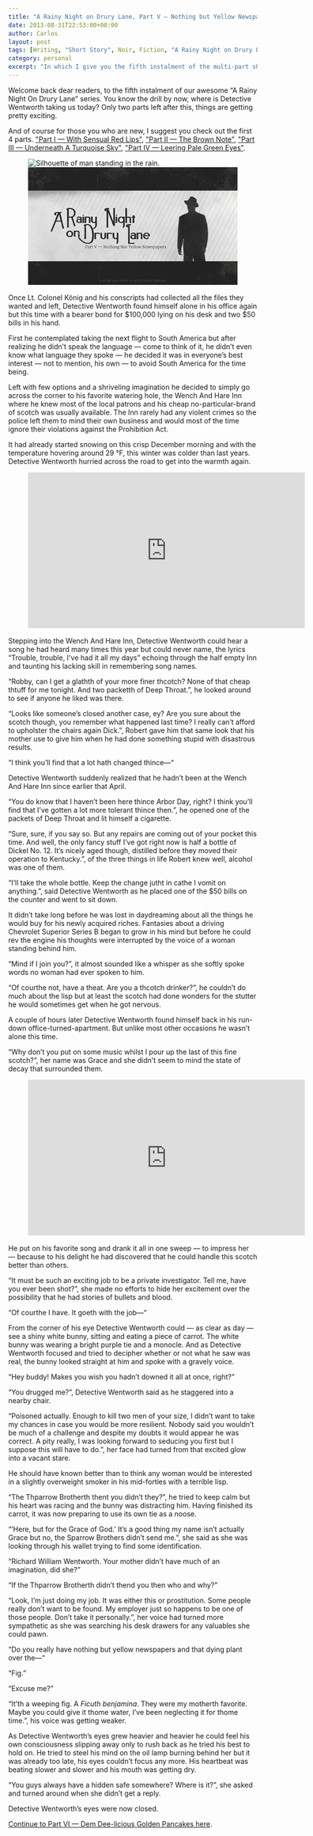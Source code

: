 ```yaml
---
title: "A Rainy Night on Drury Lane, Part V — Nothing but Yellow Newspapers"
date: 2013-08-31T22:53:00+00:00
author: Carlos
layout: post
tags: [Writing, "Short Story", Noir, Fiction, "A Rainy Night on Drury Lane", Humour]
category: personal
excerpt: "In which I give you the fifth instalment of the multi-part short story about an ineffectual detective with a lisp."
---
```

Welcome back dear readers, to the fifth instalment of our awesome “A Rainy Night On Drury Lane” series. You know the drill by now, where is Detective Wentworth taking us today? Only two parts left after this, things are getting pretty exciting.

And of course for those you who are new, I suggest you check out the first 4 parts. ["Part I — With Sensual Red Lips"](/blog/a-rainy-night-on-drury-lane), ["Part II — The Brown Note"](/blog/a-rainy-night-on-drury-lane-part-ii-the-brown-note/), ["Part III — Underneath A Turquoise Sky"](/blog/a-rainy-night-on-drury-lane-part-iii-underneath-a-turquoise-sky/), ["Part IV — Leering Pale Green Eyes"](/blog/a-rainy-night-on-drury-lane-part-iv-leering-pale-green-eyes/).

<figure>
    <img class="js-lazy-load" data-original="/assets/posts/2013/08/part-5-nothing-but-yellow-newspapers.jpg" alt="Silhouette of man standing in the rain.">
  <noscript>
    <img src="/assets/posts/2013/08/part-5-nothing-but-yellow-newspapers.jpg" alt="Silhouette of man standing in the rain.">
  </noscript>
</figure>

Once Lt. Colonel König and his conscripts had collected all the files they wanted and left, Detective Wentworth found himself alone in his office again but this time with a bearer bond for $100,000 lying on his desk and two $50 bills in his hand.

First he contemplated taking the next flight to South America but after realizing he didn’t speak the language — come to think of it, he didn’t even know what language they spoke — he decided it was in everyone’s best interest — not to mention, his own — to avoid South America for the time being.

Left with few options and a shriveling imagination he decided to simply go across the corner to his favorite watering hole, the Wench And Hare Inn where he knew most of the local patrons and his cheap no-particular-brand of scotch was usually available. The Inn rarely had any violent crimes so the police left them to mind their own business and would most of the time ignore their violations against the Prohibition Act.

It had already started snowing on this crisp December morning and with the temperature hovering around 29 °F, this winter was colder than last years. Detective Wentworth hurried across the road to get into the warmth again.

<figure class="media-audio">
    <iframe width="560" height="315" src="https://www.youtube.com/embed/ZrLHXGHS-to?showinfo=0" frameborder="0" allowfullscreen></iframe>
</figure>

Stepping into the Wench And Hare Inn, Detective Wentworth could hear a song he had heard many times this year but could never name, the lyrics “Trouble, trouble, I've had it all my days” echoing through the half empty Inn and taunting his lacking skill in remembering song names.

“Robby, can I get a glathth of your more finer thcotch? None of that cheap thtuff for me tonight. And two packetth of Deep Throat.”, he looked around to see if anyone he liked was there.

“Looks like someone’s closed another case, ey? Are you sure about the scotch though, you remember what happened last time? I really can’t afford to upholster the chairs again Dick.”, Robert gave him that same look that his mother use to give him when he had done something stupid with disastrous results.

“I think you’ll find that a lot hath changed thince—“

Detective Wentworth suddenly realized that he hadn’t been at the Wench And Hare Inn since earlier that April.

“You do know that I haven’t been here thince Arbor Day, right? I think you’ll find that I’ve gotten a lot more tolerant thince then.”, he opened one of the packets of Deep Throat and lit himself a cigarette.

“Sure, sure, if you say so. But any repairs are coming out of your pocket this time. And well, the only fancy stuff I’ve got right now is half a bottle of Dickel No. 12. It’s nicely aged though, distilled before they moved their operation to Kentucky.”, of the three things in life Robert knew well, alcohol was one of them.

“I’ll take the whole bottle. Keep the change jutht in cathe I vomit on anything.”, said Detective Wentworth as he placed one of the $50 bills on the counter and went to sit down.

It didn’t take long before he was lost in daydreaming about all the things he would buy for his newly acquired riches. Fantasies about a driving Chevrolet Superior Series B began to grow in his mind but before he could rev the engine his thoughts were interrupted by the voice of a woman standing behind him.

“Mind if I join you?”, it almost sounded like a whisper as she softly spoke words no woman had ever spoken to him.

“Of courthe not, have a theat. Are you a thcotch drinker?”, he couldn’t do much about the lisp but at least the scotch had done wonders for the stutter he would sometimes get when he got nervous.

A couple of hours later Detective Wentworth found himself back in his run-down office-turned-apartment. But unlike most other occasions he wasn’t alone this time.

“Why don’t you put on some music whilst I pour up the last of this fine scotch?”, her name was Grace and she didn’t seem to mind the state of decay that surrounded them.

<figure class="media-audio">
    <iframe width="560" height="315" src="https://www.youtube.com/embed/kA6ulKFXiTA?showinfo=0" frameborder="0" allowfullscreen></iframe>
</figure>

He put on his favorite song and drank it all in one sweep — to impress her — because to his delight he had discovered that he could handle this scotch better than others.

“It must be such an exciting job to be a private investigator. Tell me, have you ever been shot?”, she made no efforts to hide her excitement over the possibility that he had stories of bullets and blood.

“Of courthe I have. It goeth with the job—“

From the corner of his eye Detective Wentworth could — as clear as day — see a shiny white bunny, sitting and eating a piece of carrot. The white bunny was wearing a bright purple tie and a monocle. And as Detective Wentworth focused and tried to decipher whether or not what he saw was real, the bunny looked straight at him and spoke with a gravely voice.

“Hey buddy! Makes you wish you hadn’t downed it all at once, right?”

“You drugged me?”, Detective Wentworth said as he staggered into a nearby chair.

“Poisoned actually. Enough to kill two men of your size, I didn’t want to take my chances in case you would be more resilient. Nobody said you wouldn’t be much of a challenge and despite my doubts it would appear he was correct. A pity really, I was looking forward to seducing you first but I suppose this will have to do.”, her face had turned from that excited glow into a vacant stare.

He should have known better than to think any woman would be interested in a slightly overweight smoker in his mid-forties with a terrible lisp.

“The Thparrow Brotherth thent you didn’t they?”, he tried to keep calm but his heart was racing and the bunny was distracting him. Having finished its carrot, it was now preparing to use its own tie as a noose.

“’Here, but for the Grace of God.’ It’s a good thing my name isn’t actually Grace but no, the Sparrow Brothers didn’t send me.”, she said as she was looking through his wallet trying to find some identification.

“Richard William Wentworth. Your mother didn’t have much of an imagination, did she?”

“If the Thparrow Brotherth didn’t thend you then who and why?”

“Look, I’m just doing my job. It was either this or prostitution. Some people really don’t want to be found. My employer just so happens to be one of those people. Don’t take it personally.”, her voice had turned more sympathetic as she was searching his desk drawers for any valuables she could pawn.

“Do you really have nothing but yellow newspapers and that dying plant over the—“

“Fig.”

“Excuse me?”

“It’th a weeping fig. A _Ficuth benjamina_. They were my motherth favorite. Maybe you could give it thome water, I’ve been neglecting it for thome time.”, his voice was getting weaker.

As Detective Wentworth’s eyes grew heavier and heavier he could feel his own consciousness slipping away only to rush back as he tried his best to hold on. He tried to steel his mind on the oil lamp burning behind her but it was already too late, his eyes couldn’t focus any more. His heartbeat was beating slower and slower and his mouth was getting dry.

“You guys always have a hidden safe somewhere? Where is it?”, she asked and turned around when she didn’t get a reply.

Detective Wentworth’s eyes were now closed.

[Continue to Part VI — Dem Dee-licious Golden Pancakes here](/blog/a-rainy-night-on-drury-lane-part-vi-dem-dee-licious-golden-pancakes/).